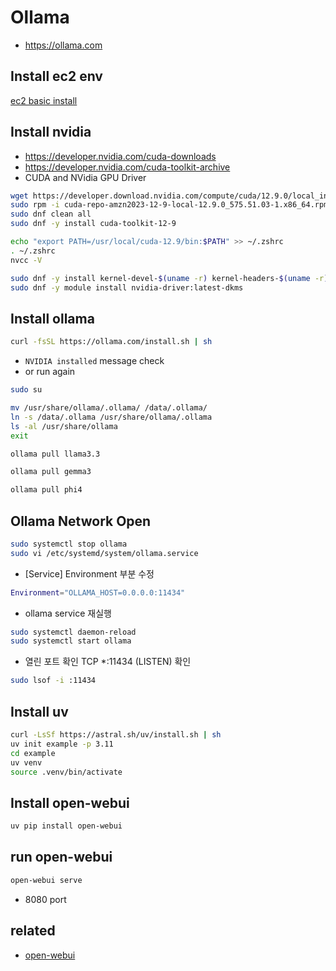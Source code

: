 # Ollama
- https://ollama.com

## Install ec2 env
[ec2 basic install](/mib/aws/basic)

## Install nvidia
- https://developer.nvidia.com/cuda-downloads
- https://developer.nvidia.com/cuda-toolkit-archive
- CUDA and NVidia GPU Driver
```sh
wget https://developer.download.nvidia.com/compute/cuda/12.9.0/local_installers/cuda-repo-amzn2023-12-9-local-12.9.0_575.51.03-1.x86_64.rpm
sudo rpm -i cuda-repo-amzn2023-12-9-local-12.9.0_575.51.03-1.x86_64.rpm
sudo dnf clean all
sudo dnf -y install cuda-toolkit-12-9
```

```sh
echo "export PATH=/usr/local/cuda-12.9/bin:$PATH" >> ~/.zshrc
. ~/.zshrc
nvcc -V
```

```sh
sudo dnf -y install kernel-devel-$(uname -r) kernel-headers-$(uname -r) kernel-modules-extra-$(uname -r) -y
sudo dnf -y module install nvidia-driver:latest-dkms
```

## Install ollama
```sh
curl -fsSL https://ollama.com/install.sh | sh
```
- `NVIDIA installed` message check
- or run again

```sh
sudo su
```

```sh
mv /usr/share/ollama/.ollama/ /data/.ollama/
ln -s /data/.ollama /usr/share/ollama/.ollama
ls -al /usr/share/ollama
exit
```

```sh
ollama pull llama3.3
```

```sh
ollama pull gemma3
```

```sh
ollama pull phi4
```

## Ollama Network Open

```sh
sudo systemctl stop ollama
sudo vi /etc/systemd/system/ollama.service
```

- [Service] Environment 부분 수정
```sh
Environment="OLLAMA_HOST=0.0.0.0:11434"
```

- ollama service 재실행
```sh
sudo systemctl daemon-reload
sudo systemctl start ollama
```

- 열린 포트 확인 TCP *:11434 (LISTEN) 확인
```sh
sudo lsof -i :11434
```

## Install uv
```sh
curl -LsSf https://astral.sh/uv/install.sh | sh
uv init example -p 3.11
cd example
uv venv
source .venv/bin/activate
```

## Install open-webui
```sh
uv pip install open-webui
```

## run open-webui
```sh
open-webui serve
```

- 8080 port

## related
- [open-webui](/mib/ollama/webui)
